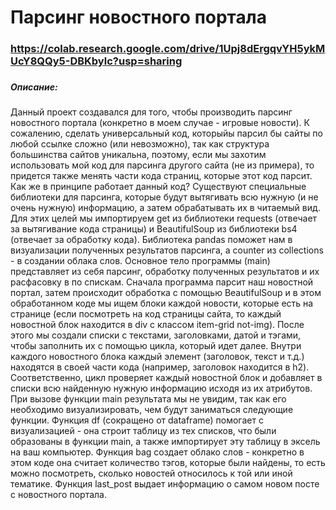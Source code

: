 # Парсинг новостного портала
### https://colab.research.google.com/drive/1Upj8dErgqvYH5ykMUcY8QQy5-DBKbylc?usp=sharing
###
##### Описание:
Данный проект создавался для того, чтобы производить парсинг новостного портала (конкретно в моем случае - игровые новости).
К сожалению, сделать универсальный код, которыйы парсил бы сайты по любой ссылке сложно (или невозможно), так как структура большинства сайтов уникальна, поэтому, если мы захотим использовать мой код для парсинга другого сайта (не из примера), то придется также менять части кода страниц, которые этот код парсит.
Как же в принципе работает данный код?
Существуют специальные библиотеки для парсинга, которые будут вытягивать всю нужную (и не очень нужную) информацию, а затем обрабатывать их в читаемый вид. Для этих целей мы импортируем get из библиотеки requests (отвечает за вытягивание кода страницы) и BeautifulSoup из библиотеки bs4 (отвечает за обработку кода). Библиотека pandas поможет нам в визуализации полученных результатов парсинга, а counter из collections - в создании облака слов.
Основное тело программы (main) представляет из себя парсинг, обработку полученных результатов и их расфасовку в по спискам. Сначала программа парсит наш новостной портал, затем происходит обработка с помощью BeautifulSoup и в этом обработанном коде мы ищем блоки каждой новости, которые есть на странице (если посмотреть на код страницы сайта, то каждый новостной блок находится в div с классом item-grid not-img). После этого мы создали списки с текстами, заголовками, датой и тэгами, чтобы заполнить их с помощью цикла, который идет далее. Внутри каждого новостного блока каждый элемент (заголовок, текст и т.д.) находятся в своей части кода (например, заголовок находится в h2). Соответственно, цикл проверяет каждый новостной блок и добавляет в списки всю найденную нужную информацию исходя из их атрибутов. При вызове функции main результата мы не увидим, так как его необходимо визуализировать, чем будут заниматься следующие функции.
Функция df (сокращено от dataframe) помогает с визуализацией - она строит таблицу из тех списков, что были образованы в функции main, а также импортирует эту таблицу в эксель на ваш компьютер.
Функция bag создает облако слов - конкретно в этом коде она считает количество тэгов, которые были найдены, то есть можно посмотреть, сколько новостей относилось к той или иной тематике.
Функция last_post выдает информацию о самом новом посте с новостного портала.
